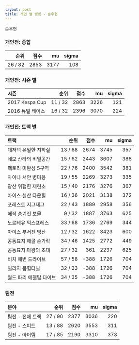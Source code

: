 ```yaml
---
layout: post
title: 개인 별 랭킹 - 손우현
---
```


손우현

### 개인전: 종합

| 순위 | 점수 | mu | sigma |
|---:|---:|---:|---:|
| 26 / 82 | 2853 | 3177 | 108 |

### 개인전: 시즌 별

| 시즌 | 순위 | 점수 | mu | sigma |
|:---|---:|---:|---:|---:|
| 2017 Kespa Cup | 11 / 32 | 2863 | 3226 | 121 |
| 2016 듀얼 레이스 | 16 / 32 | 2396 | 3070 | 224 |

### 개인전: 트랙 별

| 트랙 | 순위 | 점수 | mu | sigma |
|:---|---:|---:|---:|---:|
| 대저택 은밀한 지하실 | 13 / 68 | 2674 | 3745 | 357 |
| 네모 산타의 비밀공간 | 15 / 62 | 2443 | 3607 | 388 |
| 팩토리 미완성 5구역 | 22 / 76 | 2400 | 3542 | 381 |
| 차이나 서안 병마용 | 19 / 55 | 2269 | 3273 | 335 |
| 광산 위험한 제련소 | 15 / 40 | 2176 | 3276 | 367 |
| 아이스 설산 다운힐 | 16 / 36 | 2021 | 3138 | 372 |
| 포레스트 지그재그 | 22 / 43 | 1889 | 2958 | 356 |
| 해적 숨겨진 보물 | 9 / 32 | 1887 | 3763 | 625 |
| 노르테유 익스프레스 | 33 / 68 | 1736 | 2769 | 344 |
| 아이스 부서진 빙산 | 12 / 32 | 1622 | 3423 | 600 |
| 공동묘지 해골 손가락 | 34 / 46 | 1425 | 2772 | 449 |
| 공동묘지 마왕의 초대 | 27 / 32 | 361 | 2237 | 625 |
| 비치 해변 드라이브 | 57 / 58 | -388 | 1726 | 704 |
| 빌리지 붐힐터널 | 32 / 33 | -388 | 1726 | 704 |
| 월드 파리 에펠탑 다이브 | 34 / 35 | -388 | 1726 | 704 |

### 팀전

| 분야 | 순위 | 점수 | mu | sigma |
|:---|---:|---:|---:|---:|
| 팀전 - 전체 트랙 | 27 / 90 | 2377 | 3036 | 220 |
| 팀전 - 스피드 | 13 / 88 | 2620 | 3553 | 311 |
| 팀전 - 아이템 | 17 / 85 | 2190 | 3310 | 373 |
